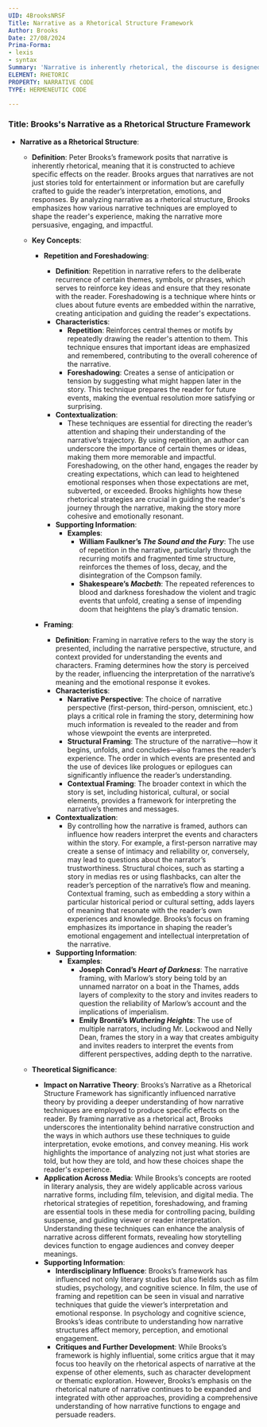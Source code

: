 ```yaml
---
UID: 4BrooksNRSF
Title: Narrative as a Rhetorical Structure Framework
Author: Brooks
Date: 27/08/2024
Prima-Forma:
- lexis
- syntax
Summary: 'Narrative is inherently rhetorical, the discourse is designed to produce specific effects on the reader: repetition, foreshadowing, framing. '
ELEMENT: RHETORIC
PROPERTY: NARRATIVE CODE
TYPE: HERMENEUTIC CODE

---
```

### Title: **Brooks's Narrative as a Rhetorical Structure Framework**

- **Narrative as a Rhetorical Structure**:
  - **Definition**: Peter Brooks’s framework posits that narrative is inherently rhetorical, meaning that it is constructed to achieve specific effects on the reader. Brooks argues that narratives are not just stories told for entertainment or information but are carefully crafted to guide the reader’s interpretation, emotions, and responses. By analyzing narrative as a rhetorical structure, Brooks emphasizes how various narrative techniques are employed to shape the reader's experience, making the narrative more persuasive, engaging, and impactful.

  - **Key Concepts**:

    - **Repetition and Foreshadowing**:
      - **Definition**: Repetition in narrative refers to the deliberate recurrence of certain themes, symbols, or phrases, which serves to reinforce key ideas and ensure that they resonate with the reader. Foreshadowing is a technique where hints or clues about future events are embedded within the narrative, creating anticipation and guiding the reader's expectations.
      - **Characteristics**:
        - **Repetition**: Reinforces central themes or motifs by repeatedly drawing the reader's attention to them. This technique ensures that important ideas are emphasized and remembered, contributing to the overall coherence of the narrative.
        - **Foreshadowing**: Creates a sense of anticipation or tension by suggesting what might happen later in the story. This technique prepares the reader for future events, making the eventual resolution more satisfying or surprising.
      - **Contextualization**:
        - These techniques are essential for directing the reader’s attention and shaping their understanding of the narrative’s trajectory. By using repetition, an author can underscore the importance of certain themes or ideas, making them more memorable and impactful. Foreshadowing, on the other hand, engages the reader by creating expectations, which can lead to heightened emotional responses when those expectations are met, subverted, or exceeded. Brooks highlights how these rhetorical strategies are crucial in guiding the reader's journey through the narrative, making the story more cohesive and emotionally resonant.
      - **Supporting Information**:
        - **Examples**:
          - **William Faulkner’s *The Sound and the Fury***: The use of repetition in the narrative, particularly through the recurring motifs and fragmented time structure, reinforces the themes of loss, decay, and the disintegration of the Compson family.
          - **Shakespeare’s *Macbeth***: The repeated references to blood and darkness foreshadow the violent and tragic events that unfold, creating a sense of impending doom that heightens the play’s dramatic tension.

    - **Framing**:
      - **Definition**: Framing in narrative refers to the way the story is presented, including the narrative perspective, structure, and context provided for understanding the events and characters. Framing determines how the story is perceived by the reader, influencing the interpretation of the narrative’s meaning and the emotional response it evokes.
      - **Characteristics**:
        - **Narrative Perspective**: The choice of narrative perspective (first-person, third-person, omniscient, etc.) plays a critical role in framing the story, determining how much information is revealed to the reader and from whose viewpoint the events are interpreted.
        - **Structural Framing**: The structure of the narrative—how it begins, unfolds, and concludes—also frames the reader’s experience. The order in which events are presented and the use of devices like prologues or epilogues can significantly influence the reader’s understanding.
        - **Contextual Framing**: The broader context in which the story is set, including historical, cultural, or social elements, provides a framework for interpreting the narrative’s themes and messages.
      - **Contextualization**:
        - By controlling how the narrative is framed, authors can influence how readers interpret the events and characters within the story. For example, a first-person narrative may create a sense of intimacy and reliability or, conversely, may lead to questions about the narrator’s trustworthiness. Structural choices, such as starting a story in medias res or using flashbacks, can alter the reader’s perception of the narrative’s flow and meaning. Contextual framing, such as embedding a story within a particular historical period or cultural setting, adds layers of meaning that resonate with the reader’s own experiences and knowledge. Brooks’s focus on framing emphasizes its importance in shaping the reader’s emotional engagement and intellectual interpretation of the narrative.
      - **Supporting Information**:
        - **Examples**:
          - **Joseph Conrad’s *Heart of Darkness***: The narrative framing, with Marlow’s story being told by an unnamed narrator on a boat in the Thames, adds layers of complexity to the story and invites readers to question the reliability of Marlow’s account and the implications of imperialism.
          - **Emily Brontë’s *Wuthering Heights***: The use of multiple narrators, including Mr. Lockwood and Nelly Dean, frames the story in a way that creates ambiguity and invites readers to interpret the events from different perspectives, adding depth to the narrative.

  - **Theoretical Significance**:
    - **Impact on Narrative Theory**: Brooks’s Narrative as a Rhetorical Structure Framework has significantly influenced narrative theory by providing a deeper understanding of how narrative techniques are employed to produce specific effects on the reader. By framing narrative as a rhetorical act, Brooks underscores the intentionality behind narrative construction and the ways in which authors use these techniques to guide interpretation, evoke emotions, and convey meaning. His work highlights the importance of analyzing not just what stories are told, but how they are told, and how these choices shape the reader's experience.
    - **Application Across Media**: While Brooks’s concepts are rooted in literary analysis, they are widely applicable across various narrative forms, including film, television, and digital media. The rhetorical strategies of repetition, foreshadowing, and framing are essential tools in these media for controlling pacing, building suspense, and guiding viewer or reader interpretation. Understanding these techniques can enhance the analysis of narrative across different formats, revealing how storytelling devices function to engage audiences and convey deeper meanings.
    - **Supporting Information**:
      - **Interdisciplinary Influence**: Brooks’s framework has influenced not only literary studies but also fields such as film studies, psychology, and cognitive science. In film, the use of framing and repetition can be seen in visual and narrative techniques that guide the viewer’s interpretation and emotional response. In psychology and cognitive science, Brooks’s ideas contribute to understanding how narrative structures affect memory, perception, and emotional engagement.
      - **Critiques and Further Development**: While Brooks’s framework is highly influential, some critics argue that it may focus too heavily on the rhetorical aspects of narrative at the expense of other elements, such as character development or thematic exploration. However, Brooks’s emphasis on the rhetorical nature of narrative continues to be expanded and integrated with other approaches, providing a comprehensive understanding of how narrative functions to engage and persuade readers.